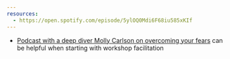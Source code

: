 ```yaml
---
resources:
  - https://open.spotify.com/episode/5ylOQ0Mdi6F68iu585xKIf
---
```

- [Podcast with a deep diver Molly Carlson on overcoming your fears](https://open.spotify.com/episode/5ylOQ0Mdi6F68iu585xKIf) can be helpful when starting with workshop facilitation